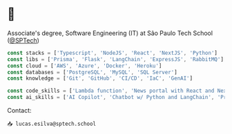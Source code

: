 # 👋

Associate's degree, Software Engineering (IT) at São Paulo Tech School ([@SPTech](https://www.sptech.school/))
```typescript
const stacks = ['Typescript', 'NodeJS', 'React', 'NextJS', 'Python']
const libs = ['Prisma', 'Flask', 'LangChain', 'ExpressJS', 'RabbitMQ']
const cloud = ['AWS', 'Azure', 'Docker', 'Heroku']
const databases = ['PostgreSQL', 'MySQL', 'SQL Server']
const knowledge = ['Git', 'GitHub', 'CI/CD', 'IaC', 'GenAI']

const code_skills = ['Lambda function', 'News portal with React and NextJS', 'Web scraping', 'API RESTful with NodeJS and Express']
const ai_skills = ['AI Copilot', 'Chatbot w/ Python and LangChain', 'Products powered by AI', 'Connect Flowise API in our API Rest', 'Prompt Engineering']
```

Contact:
```
📥 lucas.esilva@sptech.school
```
